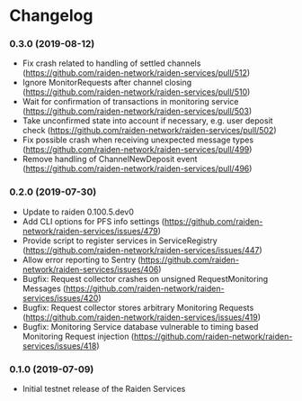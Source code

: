 # Changelog

### 0.3.0 (2019-08-12)

* Fix crash related to handling of settled channels (https://github.com/raiden-network/raiden-services/pull/512)
* Ignore MonitorRequests after channel closing (https://github.com/raiden-network/raiden-services/pull/510)
* Wait for confirmation of transactions in monitoring service (https://github.com/raiden-network/raiden-services/pull/503)
* Take unconfirmed state into account if necessary, e.g. user deposit check (https://github.com/raiden-network/raiden-services/pull/502)
* Fix possible crash when receiving unexpected message types (https://github.com/raiden-network/raiden-services/pull/499)
* Remove handling of ChannelNewDeposit event (https://github.com/raiden-network/raiden-services/pull/496)

### 0.2.0 (2019-07-30)

* Update to raiden 0.100.5.dev0
* Add CLI options for PFS info settings (https://github.com/raiden-network/raiden-services/issues/479)
* Provide script to register services in ServiceRegistry (https://github.com/raiden-network/raiden-services/issues/447)
* Allow error reporting to Sentry (https://github.com/raiden-network/raiden-services/issues/406)
* Bugfix: Request collector crashes on unsigned RequestMonitoring Messages (https://github.com/raiden-network/raiden-services/issues/420)
* Bugfix: Request collector stores arbitrary Monitoring Requests (https://github.com/raiden-network/raiden-services/issues/419)
* Bugfix: Monitoring Service database vulnerable to timing based Monitoring Request injection (https://github.com/raiden-network/raiden-services/issues/418)

### 0.1.0 (2019-07-09)

* Initial testnet release of the Raiden Services
